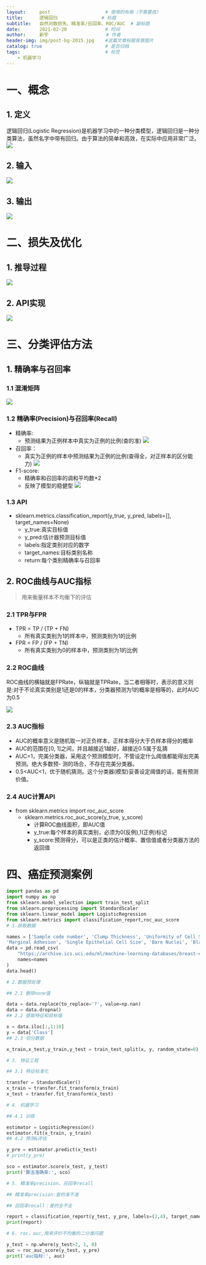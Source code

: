 ```yaml
---
layout:     post                    # 使用的布局（不需要改）
title:      逻辑回归   			    # 标题 		  
subtitle:   自然对数损失、精准率/召回率、ROC/AUC  # 副标题
date:       2021-02-20              # 时间
author:     新宇                     # 作者
header-img: img/post-bg-2015.jpg    #这篇文章标题背景图片
catalog: true                       # 是否归档
tags:                               # 标签
    - 机器学习
---
```

# 一、概念
## 1. 定义
逻辑回归(Logistic Regression)是机器学习中的一种分类模型，逻辑回归是一种分类算法，虽然名字中带有回归。由于算法的简单和高效，在实际中应用非常广泛。
![](https://tva1.sinaimg.cn/large/008eGmZEly1gntr7bs0h7j316x0u0dn2.jpg)

## 2. 输入
![](https://tva1.sinaimg.cn/large/008eGmZEly1gntr75vdfqj30x006yq6k.jpg)

## 3. 输出
![](https://tva1.sinaimg.cn/large/008eGmZEly1gntr75z9dsj30v60a6wfm.jpg)

# 二、损失及优化
## 1. 推导过程
![](https://tva1.sinaimg.cn/large/008eGmZEly1gntstuni4fj311c0u0gwy.jpg)

## 2. API实现
![](https://tva1.sinaimg.cn/large/008eGmZEly1gntsrxs6euj31bu0gstcn.jpg)

# 三、分类评估方法
## 1. 精确率与召回率
### 1.1 混淆矩阵
![](https://tva1.sinaimg.cn/large/008eGmZEly1gntwijz1g4j30j90b80u6.jpg)
### 1.2 精确率(Precision)与召回率(Recall)
- 精确率:
	- 预测结果为正例样本中真实为正例的比例(查的准)
		![](https://tva1.sinaimg.cn/large/008eGmZEly1gntwlebe6vj30en086jte.jpg)
- 召回率：
	- 真实为正例的样本中预测结果为正例的比例(查得全，对正样本的区分能力)
		![](https://tva1.sinaimg.cn/large/008eGmZEly1gntwleezdgj30hl09iacz.jpg)
- F1-score:
	- 精确率和召回率的调和平均数*2
	- 反映了模型的稳健型
		![](https://tva1.sinaimg.cn/large/008eGmZEly1gntwrybr0yj30ix03fgmt.jpg)


### 1.3 API
- sklearn.metrics.classification_report(y_true, y_pred, labels=[], target_names=None)
	- y_true:真实目标值 
	- y_pred:估计器预测目标值
	- labels:指定类别对应的数字 
	- target_names:目标类别名称 
	- return:每个类别精确率与召回率

## 2. ROC曲线与AUC指标
> 用来衡量样本不均衡下的评估

### 2.1 TPR与FPR
- TPR = TP / (TP + FN) 
	- 所有真实类别为1的样本中，预测类别为1的比例
- FPR = FP / (FP + TN) 
	- 所有真实类别为0的样本中，预测类别为1的比例

### 2.2 ROC曲线
ROC曲线的横轴就是FPRate，纵轴就是TPRate，当二者相等时，表示的意义则是:对于不论真实类别是1还是0的样本，分类器预测为1的概率是相等的，此时AUC为0.5

![](https://tva1.sinaimg.cn/large/008eGmZEly1gntwvbp1pgj30gv0ewdj1.jpg)

### 2.3 AUC指标
- AUC的概率意义是随机取一对正负样本，正样本得分大于负样本得分的概率
- AUC的范围在[0, 1]之间，并且越接近1越好，越接近0.5属于乱猜
- AUC=1，完美分类器，采用这个预测模型时，不管设定什么阈值都能得出完美预测。绝大多数预- 测的场合，不存在完美分类器。
- 0.5<AUC<1，优于随机猜测。这个分类器(模型)妥善设定阈值的话，能有预测价值。

### 2.4 AUC计算API
- from sklearn.metrics import roc_auc_score 
	- sklearn.metrics.roc_auc_score(y_true, y_score)
		- 计算ROC曲线面积，即AUC值 
		- y_true:每个样本的真实类别，必须为0(反例),1(正例)标记 
		- y_score:预测得分，可以是正类的估计概率、置信值或者分类器方法的返回值

# 四、癌症预测案例
```python
import pandas as pd
import numpy as np
from sklearn.model_selection import train_test_split 
from sklearn.preprocessing import StandardScaler 
from sklearn.linear_model import LogisticRegression
from sklearn.metrics import classification_report,roc_auc_score
# 1.获取数据

names = ['Sample code number', 'Clump Thickness', 'Uniformity of Cell Size', 'Uniformity of Cell Shape',
'Marginal Adhesion', 'Single Epithelial Cell Size', 'Bare Nuclei', 'Bland Chromatin', 'Normal Nucleoli', 'Mitoses', 'Class']
data = pd.read_csv(
    "https://archive.ics.uci.edu/ml/machine-learning-databases/breast-cancer-wisconsin/breast-cancer-wisconsin.data", 
    names=names
)
data.head()

# 2.数据预处理

## 2.1 删除none值

data = data.replace(to_replace='?', value=np.nan)
data = data.dropna()
## 2.2 提取特征和目标值

x = data.iloc[:,1:10]
y = data['Class']
## 2.3 切分数据

x_train,x_test,y_train,y_test = train_test_split(x, y, random_state=0)

# 3. 特征工程

## 3.1 特征标准化

transfer = StandardScaler()
x_train = transfer.fit_transform(x_train)
x_test = transfer.fit_transform(x_test)

# 4. 机器学习

## 4.1 训练

estimator = LogisticRegression()
estimator.fit(x_train, y_train)
## 4.2 预测&评估

y_pre = estimator.predict(x_test)
# print(y_pre)

sco = estimator.score(x_test, y_test)
print('算法准确率:', sco)

# 5. 精准率precision、召回率recall

## 精准率precision:查的准不准

## 召回率recall：差的全不全

report = classification_report(y_test, y_pre, labels=(2,4), target_names=('良性','恶性'))
print(report)

# 6. roc，auc,用来评价不均衡的二分类问题

y_test = np.where(y_test>2, 1, 0)
auc = roc_auc_score(y_test, y_pre)
print('auc指标:', auc)
```


